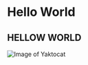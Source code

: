 # Hello World
## HELLOW WORLD

![Image of Yaktocat](https://octodex.github.com/images/yaktocat.png)
